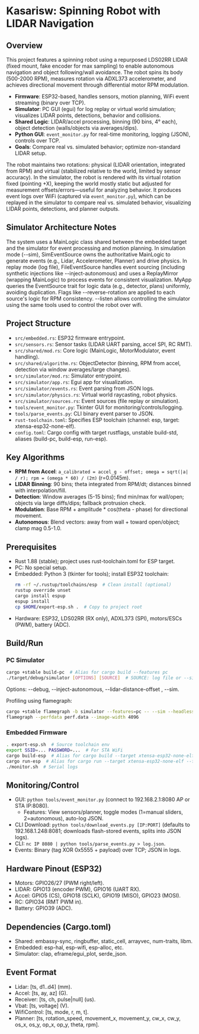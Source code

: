 # Kasarisw: Spinning Robot with LIDAR Navigation

## Overview
This project features a spinning robot using a repurposed LDS02RR LIDAR (fixed
mount, fake encoder for max sampling) to enable autonomous navigation and
object following/wall avoidance. The robot spins its body (500-2000 RPM),
measures rotation via ADXL373 accelerometer, and achieves directional movement
through differential motor RPM modulation.

- **Firmware**: ESP32-based, handles sensors, motion planning, WiFi event streaming (binary over TCP).
- **Simulator**: PC GUI (egui) for log replay or virtual world simulation; visualizes LIDAR points, detections, behavior and collisions.
- **Shared Logic**: LIDAR/accel processing, binning (90 bins, 4° each), object detection (walls/objects via averages/dips).
- **Python GUI**: `event_monitor.py` for real-time monitoring, logging (JSON), controls over TCP.
- **Goals**: Compare real vs. simulated behavior; optimize non-standard LIDAR setup.

The robot maintains two rotations: physical (LIDAR orientation, integrated from
RPM) and virtual (stabilized relative to the world, limited by sensor
accuracy). In the simulator, the robot is rendered with its virtual rotation
fixed (pointing +X), keeping the world mostly static but adjusted for
measurement offsets/errors—useful for analyzing behavior. It produces event
logs over WiFi (captured via `event_monitor.py`), which can be replayed in the
simulator to compare real vs. simulated behavior, visualizing LIDAR points,
detections, and planner outputs.

## Simulator Architecture Notes
The system uses a MainLogic class shared between the embedded target and the
simulator for event processing and motion planning. In simulation mode (--sim),
SimEventSource owns the authoritative MainLogic to generate events (e.g.,
Lidar, Accelerometer, Planner) and drive physics. In replay mode (log file),
FileEventSource handles event sourcing (including synthetic injections like
--inject-autonomous) and uses a ReplayMirror (wrapping MainLogic) to process
events for consistent visualization. MyApp queries the EventSource trait for
logic data (e.g., detector, plans) uniformly, avoiding duplication. Flags like
--reverse-rotation are applied to each source's logic for RPM consistency.
--listen allows controlling the simulator using the same tools used to control
the robot over wifi.

## Project Structure
- `src/embedded.rs`: ESP32 firmware entrypoint.
- `src/sensors.rs`: Sensor tasks (LIDAR UART parsing, accel SPI, RC RMT).
- `src/shared/mod.rs`: Core logic (MainLogic, MotorModulator, event handling).
- `src/shared/algorithm.rs`: ObjectDetector (binning, RPM from accel, detection via window averages/large changes).
- `src/simulator/mod.rs`: Simulator entrypoint.
- `src/simulator/app.rs`: Egui app for visualization.
- `src/simulator/events.rs`: Event parsing from JSON logs.
- `src/simulator/physics.rs`: Virtual world raycasting, robot physics.
- `src/simulator/sources.rs`: Event sources (file replay or simulation).
- `tools/event_monitor.py`: Tkinter GUI for monitoring/controls/logging.
- `tools/parse_events.py`: CLI binary event parser to JSON.
- `rust-toolchain.toml`: Specifies ESP toolchain (channel: esp, target: xtensa-esp32-none-elf).
- `config.toml`: Cargo config with target rustflags, unstable build-std, aliases (build-pc, build-esp, run-esp).

## Key Algorithms
- **RPM from Accel**: `a_calibrated = accel_g - offset; omega = sqrt(|a| / r); rpm = (omega * 60) / (2π)` (r=0.0145m).
- **LIDAR Binning**: 90 bins; theta integrated from RPM/dt; distances binned with interpolation/fill.
- **Detection**: Window averages (5-15 bins); find min/max for wall/open; objects via large diffs/dips; fallback protrusion check.
- **Modulation**: Base RPM + amplitude * cos(theta - phase) for directional movement.
- **Autonomous**: Blend vectors: away from wall + toward open/object; clamp mag 0.5-1.0.

## Prerequisites
- Rust 1.88 (stable); project uses rust-toolchain.toml for ESP target.
- PC: No special setup.
- Embedded: Python 3 (tkinter for tools); install ESP32 toolchain:
  ```sh
  rm -rf ~/.rustup/toolchains/esp  # Clean install (optional)
  rustup override unset
  cargo install espup
  espup install
  cp $HOME/export-esp.sh .  # Copy to project root
  ```
- Hardware: ESP32, LDS02RR (RX only), ADXL373 (SPI), motors/ESCs (PWM), battery (ADC).

## Build/Run
### PC Simulator
```sh
cargo +stable build-pc  # Alias for cargo build --features pc
./target/debug/simulator [OPTIONS] [SOURCE]  # SOURCE: log file or --sim for virtual and --listen for listening to control tools
```
Options: --debug, --inject-autonomous, --lidar-distance-offset <MM>, --sim.

Profiling using flamegraph:
```sh
cargo +stable flamegraph -b simulator --features=pc -- --sim --headless --end-time 100
flamegraph --perfdata perf.data --image-width 4096
```

### Embedded Firmware
```sh
. export-esp.sh  # Source toolchain env
export SSID=... PASSWORD=...  # For STA WiFi
cargo build-esp  # Alias for cargo build --target xtensa-esp32-none-elf --features esp
cargo run-esp  # Alias for cargo run --target xtensa-esp32-none-elf --features esp --bin kasarisw (flash/run)
./monitor.sh  # Serial logs
```

## Monitoring/Control
- GUI: `python tools/event_monitor.py` (connect to 192.168.2.1:8080 AP or STA IP:8080).
  - Features: View sensors/planner, toggle modes (1=manual sliders, 2=autonomous), auto-log JSON.
- CLI Download: `python tools/download_events.py [IP:PORT]` (defaults to
  192.168.1.248:8081; downloads flash-stored events, splits into JSON logs).
- CLI: `nc IP 8080 | python tools/parse_events.py > log.json`.
- Events: Binary (tag XOR 0x5555 + payload) over TCP; JSON in logs.

## Hardware Pinout (ESP32)
- Motors: GPIO26/27 (PWM right/left).
- LIDAR: GPIO13 (encoder PWM), GPIO16 (UART RX).
- Accel: GPIO5 (CS), GPIO18 (SCLK), GPIO19 (MISO), GPIO23 (MOSI).
- RC: GPIO34 (RMT PWM in).
- Battery: GPIO39 (ADC).

## Dependencies (Cargo.toml)
- Shared: embassy-sync, ringbuffer, static_cell, arrayvec, num-traits, libm.
- Embedded: esp-hal, esp-wifi, esp-alloc, etc.
- Simulator: clap, eframe/egui_plot, serde_json.

## Event Format
- Lidar: [ts, d1..d4] (mm).
- Accel: [ts, ay, az] (G).
- Receiver: [ts, ch, pulse|null] (us).
- Vbat: [ts, voltage] (V).
- WifiControl: [ts, mode, r, m, t].
- Planner: [ts, rotation_speed, movement_x, movement_y, cw_x, cw_y, os_x, os_y, op_x, op_y, theta, rpm].
